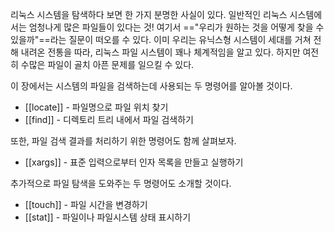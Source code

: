 
리눅스 시스템을 탐색하다 보면 한 가지 분명한 사실이 있다. 일반적인 리눅스 시스템에서는 엄청나게 많은 파일들이 있다는 것! 여기서 =="우리가 원하는 것을 어떻게 찾을 수 있을까"==라는 질문이 떠오를 수 있다. 이미 우리는 유닉스형 시스템이 세대를 거쳐 전해 내려온 전통을 따라, 리눅스 파일 시스템이 꽤나 체계적임을 알고 있다. 하지만 여전히 수많은 파일이 골치 아픈 문제를 일으킬 수 있다.

이 장에서는 시스템의 파일을 검색하는데 사용되는 두 명령어를 알아볼 것이다.

- [[locate]] - 파일명으로 파일 위치 찾기
- [[find]] - 디렉토리 트리 내에서 파일 검색하기

또한, 파일 검색 결과를 처리하기 위한 명령어도 함께 살펴보자.

- [[xargs]] - 표준 입력으로부터 인자 목록을 만들고 실행하기

추가적으로 파일 탐색을 도와주는 두 명령어도 소개할 것이다.

- [[touch]] - 파일 시간을 변경하기
- [[stat]] - 파일이나 파일시스템 상태 표시하기